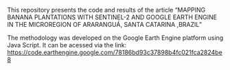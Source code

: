 This repository presents the code and results of the article “MAPPING BANANA PLANTATIONS WITH SENTINEL-2 AND GOOGLE EARTH ENGINE IN THE MICROREGION OF ARARANGUÁ, SANTA CATARINA ,BRAZIL”

The methodology was developed on the Google Earth Engine platform using Java Script. It can be acessed via the link: https://code.earthengine.google.com/78186bd93c37898b4fc021fca2824be8
